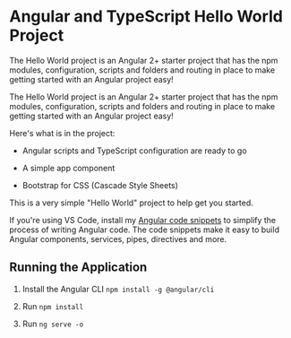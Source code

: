 # Angular and TypeScript Hello World Project


The Hello World project is an Angular 2+ starter project that has the npm modules, 
configuration, scripts and folders and routing in place to make getting started 
with an Angular project easy!

The Hello World project is an Angular 2+ starter project that has the npm modules, 
configuration, scripts and folders and routing in place to make getting started 
with an Angular project easy!

Here's what is in the project:

* Angular scripts and TypeScript configuration are ready to go

* A simple app component 

* Bootstrap for CSS (Cascade Style Sheets)

This is a very simple "Hello World" project to help get you started.

If you're using VS Code, install my [Angular code snippets](https://blog.codewithdan.com/2017/04/01/angular-2-typescript-and-html-snippets-for-vs-code/) 
to simplify the process of writing Angular code. The code snippets make it easy
to build Angular components, services, pipes, directives and more.


## Running the Application


1. Install the Angular CLI
    `npm install -g @angular/cli`

2. Run `npm install`

3. Run `ng serve -o`